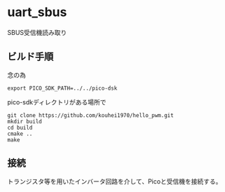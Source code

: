 # uart_sbus
SBUS受信機読み取り

## ビルド手順

念の為

`export PICO_SDK_PATH=../../pico-dsk`


pico-sdkディレクトリがある場所で

```
git clone https://github.com/kouhei1970/hello_pwm.git
mkdir build
cd build
cmake ..
make
```

## 接続

トランジスタ等を用いたインバータ回路を介して、Picoと受信機を接続する。
